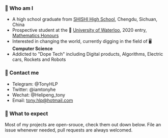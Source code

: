 ### :raising_hand: Who am I
+ A high school graduate from [SHISHI High School](http://cdshishi.net), Chengdu, Sichuan, China
+ Prospective student at the 🏫 [University of Waterloo](https://uwaterloo.ca), 2020 entry, [Mathematics Honours](https://uwaterloo.ca/future-students/programs/mathematics)
+ Interested in changing the world, currently digging in the field of 🖥 **Computer Science**
+ Addicted to "Dope Tech" including Digital products, Algorithms, Electric cars, Rockets and Robots

### :love_letter: Contact me
+ Telegram: @TonyHLP
+ Twitter: @iamtonyhe
+ Wechat: @Helipeng_tony
+ Email: tony.hlp@hotmail.com

### :eyes: What to expect
Most of my projects are open-srouce, check them out down below. File an issue whenever needed, pull requests are always welcomed.
